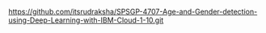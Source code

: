 https://github.com/itsrudraksha/SPSGP-4707-Age-and-Gender-detection-using-Deep-Learning-with-IBM-Cloud-1-10.git
